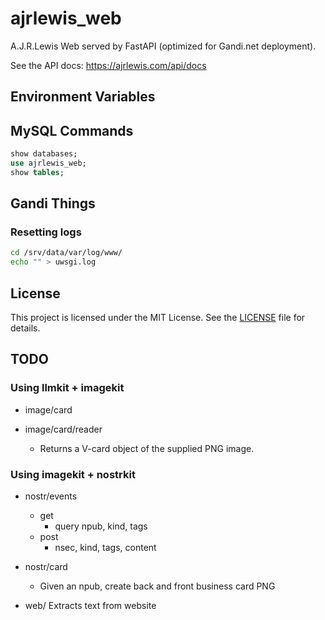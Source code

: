 # ajrlewis_web

A.J.R.Lewis Web served by FastAPI (optimized for Gandi.net deployment).

See the API docs: https://ajrlewis.com/api/docs

## Environment Variables

## MySQL Commands

```sql
show databases;
use ajrlewis_web;
show tables;
```

## Gandi Things

### Resetting logs

```bash
cd /srv/data/var/log/www/
echo "" > uwsgi.log
```

## License

This project is licensed under the MIT License. See the [LICENSE](LICENSE) file for details.

## TODO

### Using llmkit + imagekit

- image/card

- image/card/reader
    - Returns a V-card object of the supplied PNG image.

### Using imagekit + nostrkit

- nostr/events
    - get
        - query npub, kind, tags
    - post
        - nsec, kind, tags, content

- nostr/card
    - Given an npub, create back and front business card PNG

- web/
    Extracts text from website

